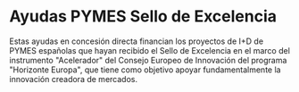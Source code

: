 # Ayudas PYMES Sello de Excelencia
Estas ayudas en concesión directa financian los proyectos de I+D de PYMES españolas que hayan recibido el Sello de Excelencia en el marco del instrumento "Acelerador" del Consejo Europeo de Innovación del programa "Horizonte Europa", que tiene como objetivo apoyar fundamentalmente la innovación creadora de mercados.